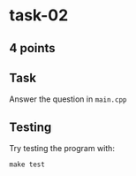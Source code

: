 # task-02

## 4 points

## Task

Answer the question in `main.cpp`

## Testing

Try testing the program with:

```shell
make test
```

